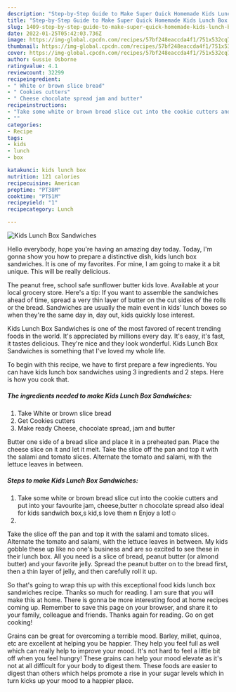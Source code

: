 ```yaml
---
description: "Step-by-Step Guide to Make Super Quick Homemade Kids Lunch Box Sandwiches"
title: "Step-by-Step Guide to Make Super Quick Homemade Kids Lunch Box Sandwiches"
slug: 1409-step-by-step-guide-to-make-super-quick-homemade-kids-lunch-box-sandwiches
date: 2022-01-25T05:42:03.736Z
image: https://img-global.cpcdn.com/recipes/57bf248eaccda4f1/751x532cq70/kids-lunch-box-sandwiches-recipe-main-photo.jpg
thumbnail: https://img-global.cpcdn.com/recipes/57bf248eaccda4f1/751x532cq70/kids-lunch-box-sandwiches-recipe-main-photo.jpg
cover: https://img-global.cpcdn.com/recipes/57bf248eaccda4f1/751x532cq70/kids-lunch-box-sandwiches-recipe-main-photo.jpg
author: Gussie Osborne
ratingvalue: 4.1
reviewcount: 32299
recipeingredient:
- " White or brown slice bread"
- " Cookies cutters"
- " Cheese chocolate spread jam and butter"
recipeinstructions:
- "Take some white or brown bread slice cut into the cookie cutters and put into your favourite jam, cheese,butter n chocolate spread also ideal for kids sandwich box,s kid,s love them n Enjoy a lot!☺"
- ""
categories:
- Recipe
tags:
- kids
- lunch
- box

katakunci: kids lunch box 
nutrition: 121 calories
recipecuisine: American
preptime: "PT38M"
cooktime: "PT51M"
recipeyield: "1"
recipecategory: Lunch

---
```



![Kids Lunch Box Sandwiches](https://img-global.cpcdn.com/recipes/57bf248eaccda4f1/751x532cq70/kids-lunch-box-sandwiches-recipe-main-photo.jpg)

Hello everybody, hope you're having an amazing day today. Today, I'm gonna show you how to prepare a distinctive dish, kids lunch box sandwiches. It is one of my favorites. For mine, I am going to make it a bit unique. This will be really delicious.

The peanut free, school safe sunflower butter kids love. Available at your local grocery store. Here&#39;s a tip: If you want to assemble the sandwiches ahead of time, spread a very thin layer of butter on the cut sides of the rolls or the bread. Sandwiches are usually the main event in kids&#39; lunch boxes so when they&#39;re the same day in, day out, kids quickly lose interest.

Kids Lunch Box Sandwiches is one of the most favored of recent trending foods in the world. It's appreciated by millions every day. It's easy, it's fast, it tastes delicious. They're nice and they look wonderful. Kids Lunch Box Sandwiches is something that I've loved my whole life.


To begin with this recipe, we have to first prepare a few ingredients. You can have kids lunch box sandwiches using 3 ingredients and 2 steps. Here is how you cook that.

<!--inarticleads1-->

##### The ingredients needed to make Kids Lunch Box Sandwiches:

1. Take  White or brown slice bread
1. Get  Cookies cutters
1. Make ready  Cheese, chocolate spread, jam and butter


Butter one side of a bread slice and place it in a preheated pan. Place the cheese slice on it and let it melt. Take the slice off the pan and top it with the salami and tomato slices. Alternate the tomato and salami, with the lettuce leaves in between. 

<!--inarticleads2-->

##### Steps to make Kids Lunch Box Sandwiches:

1. Take some white or brown bread slice cut into the cookie cutters and put into your favourite jam, cheese,butter n chocolate spread also ideal for kids sandwich box,s kid,s love them n Enjoy a lot!☺
1. 


Take the slice off the pan and top it with the salami and tomato slices. Alternate the tomato and salami, with the lettuce leaves in between. My kids gobble these up like no one&#39;s business and are so excited to see these in their lunch box. All you need is a slice of bread, peanut butter (or almond butter) and your favorite jelly. Spread the peanut butter on to the bread first, then a thin layer of jelly, and then carefully roll it up. 

So that's going to wrap this up with this exceptional food kids lunch box sandwiches recipe. Thanks so much for reading. I am sure that you will make this at home. There is gonna be more interesting food at home recipes coming up. Remember to save this page on your browser, and share it to your family, colleague and friends. Thanks again for reading. Go on get cooking!

Grains can be great for overcoming a terrible mood. Barley, millet, quinoa, etc are excellent at helping you be happier. They help you feel full as well which can really help to improve your mood. It's not hard to feel a little bit off when you feel hungry! These grains can help your mood elevate as it's not at all difficult for your body to digest them. These foods are easier to digest than others which helps promote a rise in your sugar levels which in turn kicks up your mood to a happier place.
